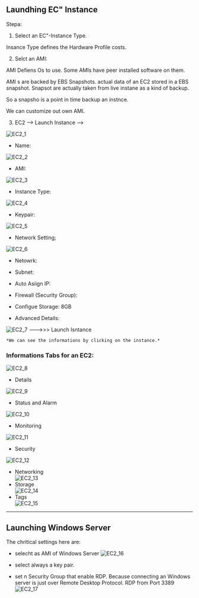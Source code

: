 ## Laundhing EC" Instance

Stepa:

1. Select an EC"-Instance Type. 

Insance Type defines the Hardware Profile costs. 



2. Selct an AMI:

AMI Defiens Os to use. Some AMIs have peer installed software on them. 

AMI s are backed by EBS Snapshots. actual data of an EC2 stored in a EBS snapshot.
Snapsot are actually taken from live instane  as a kind of backup.

 So a snapsho is a point in time backup an instnce.

 We can customize out own AMI. 

 3. EC2 --> Launch Instance -->   

 ![EC2_1](images/EC2_1.png)  

- Name:   

![EC2_2](images/EC2_2.png) 

- AMI:  

![EC2_3](images/EC2_3.png) 


- Instance Type:  

![EC2_4](images/EC2_4.png)  

- Keypair:  

![EC2_5](images/EC2_5.png) 

- Network Setting;  

![EC2_6](images/EC2_6.png) 

- Netowrk:  

- Subnet:  

- Auto Asiign IP:  

- Firewall (Security Group):  

- Configue Storage: 8GB  
- Advanced Details:  

![EC2_7](images/EC2_7.png) 
    --->>> Launch Isntance 

    *We can see the informations by clicking on the instance.*


### Informations Tabs for an EC2:

![EC2_8](images/EC2_8.png) 

- Details  

![EC2_9](images/EC2_9.png) 


- Status and Alarm  

![EC2_10](images/EC2_10.png) 

- Monitoring  

![EC2_11](images/EC2_11.png) 

- Security  

![EC2_12](images/EC2_12.png) 

- Networking  
![EC2_13](images/EC2_13.png) 
- Storage  
![EC2_14](images/EC2_14.png) 
- Tags  
![EC2_15](images/EC2_15.png) 

---


## Launching Windows Server

The chritical settings here are:  

- selecht as AMI of Windows Server
![EC2_16](images/EC2_16.png)   

- select always a key pair.
- set n Security Group that enable RDP.  Because connecting an Windows server is just over Remote Desktop Protocol. RDP from Port 3389
![EC2_17](images/EC2_17.png)   